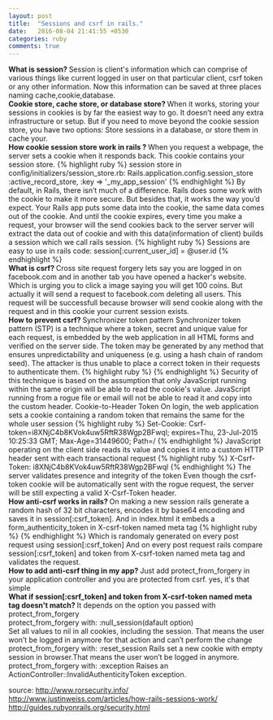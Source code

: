 ```yaml
---
layout: post
title:  "Sessions and csrf in rails."
date:   2016-08-04 21:41:55 +0530
categories: ruby
comments: true
---
```

<b>
What is session?
</b>
Session is client's information which can comprise of various things like current logged in user on that particular client, csrf token or any other information. Now this information can be saved at three places naming cache,cookie,database.

<br>
<b>
Cookie store, cache store, or database store?
</b>
When it works, storing your sessions in cookies is by far the easiest way to go. It doesn’t need any extra infrastructure or setup.
But if you need to move beyond the cookie session store, you have two options:
Store sessions in a database, or store them in cache your.

<br>
<b>
How cookie session store work in rails ?
</b>
When you request a webpage, the server sets a cookie when it responds back.
This cookie contains your session store.
{% highlight ruby %}
session store in config/initializers/session_store.rb:
Rails.application.config.session_store :active_record_store, :key => '_my_app_session'
{% endhighlight %}
By default, in Rails, there isn’t much of a difference. Rails does some work with the cookie to make it more secure. But besides that, it works the way you’d expect. Your Rails app puts some data into the cookie, the same data comes out of the cookie.
And until the cookie expires, every time you make a request, your browser will the send cookies back to the server
server will extract the data out of cookie and with this data(information of client) builds a session which we call rails session.
{% highlight ruby %}
Sessions are easy to use in rails code:
session[:current_user_id] = @user.id
{% endhighlight %}

<br>
<b>
What is csrf?
</b>
Cross site request forgery
lets say you are logged in on facebook.com
and in another tab you have opened a hacker's website. Which is urging you to click a image saying you will get 100 coins. But actually it will send a request to facebook.com deleting all users.
This request will be successfull because browser will send cookie along with the request and in this cookie your current session exists.

<br>
<b>
How to prevent csrf?
</b>
Synchronizer token pattern
Synchronizer token pattern (STP) is a technique where a token, secret and unique value for each request, is embedded by the web application in all HTML forms and verified on the server side. The token may be generated by any method that ensures unpredictability and uniqueness (e.g. using a hash chain of random seed). The attacker is thus unable to place a correct token in their requests to authenticate them.
{% highlight ruby %}
<input type="hidden" name="csrfmiddlewaretoken" value="KbyUmhTLMpYj7CD2di7JKP1P3qmLlkPt" />
{% endhighlight %}
Security of this technique is based on the assumption that only JavaScript running within the same origin will be able to read the cookie's value. JavaScript running from a rogue file or email will not be able to read it and copy into the custom header.
Cookie-to-Header Token
On login, the web application sets a cookie containing a random token that remains the same for the whole user session
{% highlight ruby %}
Set-Cookie: Csrf-token=i8XNjC4b8KVok4uw5RftR38Wgp2BFwql; expires=Thu, 23-Jul-2015 10:25:33 GMT; Max-Age=31449600; Path=/
{% endhighlight %}
JavaScript operating on the client side reads its value and copies it into a custom HTTP header sent with each transactional request
{% highlight ruby %}
X-Csrf-Token: i8XNjC4b8KVok4uw5RftR38Wgp2BFwql
{% endhighlight %}
The server validates presence and integrity of the token
Even though the csrf-token cookie will be automatically sent with the rogue request, the server will be still expecting a valid X-Csrf-Token header.

<br>
<b>
How anti-csrf works in rails?
</b>
On making a new session rails generate a random hash of 32 bit characters, encodes it by base64 encoding and saves it in session[:csrf_token].
And in index.html it embeds a form_authenticity_token in X-csrf-token named meta tag
{% highlight ruby %}
<meta content="#{form_authenticity_token}" name="X-csrf-token">
<meta content="3aLSYWhz1J4psQJLQfGnFYYVyO9MQACD5KdWLls7iSQ=" name="X-csrf-token">
{% endhighlight %}
Which is randomaly generated on every post request using session[:csrf_token]
And on every post request rails compare session[:csrf_token] and token from X-csrf-token named meta tag and validates the request.

<br>
<b>
How to add anti-csrf thing in my app?
</b>
Just add
protect_from_forgery
in your application controller and you are protected from csrf.
yes, it's that simple

<br>
<b>
What if session[:csrf_token] and token from X-csrf-token named meta tag doesn't match?
</b>
It depends on the option you passed with protect_from_forgery
<br>
protect_from_forgery with: :null_session(dafault option)
<br>
Set all values to nil in all cookies, including the session. That means the user won’t be logged in anymore for that action and can’t perform the change
<br>
protect_from_forgery with: :reset_session Rails set a new cookie with empty session in browser.That means the user won’t be logged in anymore.
<br>
protect_from_forgery with: :exception Raises an ActionController::InvalidAuthenticityToken exception.


source:
<a href="http://www.rorsecurity.info/">http://www.rorsecurity.info/</a>
<br>
<a href="http://www.justinweiss.com/articles/how-rails-sessions-work/">http://www.justinweiss.com/articles/how-rails-sessions-work/</a>
<br>
<a href="http://guides.rubyonrails.org/security.html">http://guides.rubyonrails.org/security.html</a>

